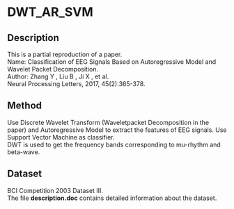 # DWT_AR_SVM
## Description
This is a partial reproduction of a paper.<br>
Name: Classification of EEG Signals Based on Autoregressive Model and Wavelet Packet Decomposition. <br>
Author: Zhang Y , Liu B , Ji X , et al. <br>
Neural Processing Letters, 2017, 45(2):365-378.
## Method
Use Discrete Wavelet Transform (Waveletpacket Decomposition in the paper) and Autoregressive Model to extract the features of EEG signals. Use Support Vector Machine as classifier.<br>
DWT is used to get the frequency bands corresponding to mu-rhythm and beta-wave.
## Dataset
BCI Competition 2003 Dataset III.<br>
The file **description.doc** contains detailed information about the dataset.
